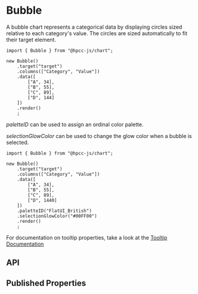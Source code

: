 # Bubble

<!--meta
{
    "id": 4581,
    "name": "Bubble",
    "kind": 128,
    "kindString": "Class",
    "flags": {
        "isExported": true
    },
    "sources": [
        {
            "fileName": "Bubble.ts",
            "line": 8,
            "character": 19
        }
    ],
    "extendedTypes": [
        {
            "type": "reference",
            "name": "SVGWidget"
        }
    ],
    "folder": "packages/chart"
}
-->

A bubble chart represents a categorical data by displaying circles sized relative to each category's value. The circles are sized automatically to fit their target element.

```sample-code
import { Bubble } from "@hpcc-js/chart";

new Bubble()
    .target("target")
    .columns(["Category", "Value"])
    .data([
        ["A", 34],
        ["B", 55],
        ["C", 89],
        ["D", 144]
    ])
    .render()
    ;
```

_paletteID_ can be used to assign an ordinal color palette.

_selectionGlowColor_ can be used to change the glow color when a bubble is selected.

```sample-code
import { Bubble } from "@hpcc-js/chart";

new Bubble()
    .target("target")
    .columns(["Category", "Value"])
    .data([
        ["A", 34],
        ["B", 55],
        ["C", 89],
        ["D", 1440]
    ])
    .paletteID("FlatUI_British")
    .selectionGlowColor("#00FF00")
    .render()
    ;
```

For documentation on tooltip properties, take a look at the [Tooltip Documentation](../packages/common/docs/Tooltip.md)

## API

## Published Properties
```@hpcc-js/chart:Bubble
```

